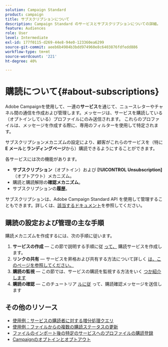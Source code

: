 ```yaml
---
solution: Campaign Standard
product: campaign
title: サブスクリプションについて
description: Campaign Standard のサービスとサブスクリプションについての詳細。
feature: Audiences
role: User
level: Intermediate
exl-id: 177f0115-d269-44e8-94e0-123360ea6299
source-git-commit: aeeb6b4984b3bdd974960e8c6403876fdfedd886
workflow-type: tm+mt
source-wordcount: '221'
ht-degree: 40%

---
```


# 購読について{#about-subscriptions}

Adobe Campaignを使用して、一連の&#x200B;**サービス**&#x200B;を通じて、ニュースレターやチャネル間の通信を作成および管理します。メッセージは、サービスを購読している（オプトインしている）プロファイルにのみ送信されます。 これらのプロファイルは、メッセージを作成する際に、専用のフィルターを使用して特定されます。

サブスクリプションメカニズムの設定により、顧客がこれらのサービスを（特に **E メール**&#x200B;と&#x200B;**ランディングページ**&#x200B;から）購読できるようにすることができます。

各サービスには次の機能があります。

* **サブスクリプション**（オプトイン）および **[!UICONTROL Unsubscription]**（オプトアウト）メカニズム。
* 購読と購読解除の&#x200B;**確認メカニズム**。
* サブスクリプションの&#x200B;**履歴**。

サブスクリプションは、Adobe Campaign Standard API を使用して管理することもできます。詳しくは、[該当するドキュメント](../../api/using/creating-a-service.md)を参照してください。

## 購読の設定および管理の主な手順

購読メカニズムを作成するには、次の手順に従います。

1. **サービスの作成**  — この節で説明する手順に従 [って、](../../audiences/using/creating-a-service.md) 購読サービスを作成します。
1. **リンクの共有**  — サービスを昇格および共有する方法について詳しく [は、このページを参照してください。](../../audiences/using/promoting-a-service.md)
1. **購読の監視**  — この節では、サービスの購読を監視する方法をいく [つか紹介します](../../audiences/using/monitoring-subscriptions.md)
1. **購読の確認**  — このチュートリア [ルに従](../../audiences/using/confirming-subscription-to-a-service.md) って、購読確認メッセージを送信します

## その他のリソース

* [使用例：サービスの購読者に対する増分処理クエリ](../../automating/using/incremental-query-on-subscribers.md)
* [使用例：ファイルからの複数の購読ステータスの更新](../../automating/using/updating-subscriptions-from-file.md)
* [ファイルのインポート後の特定のサービスへのプロファイルの購読登録](../../automating/using/subscribing-profiles-from-file.md)
* [Campaignのオプトインとオプトアウト](../../audiences/using/about-opt-in-and-opt-out-in-campaign.md)
